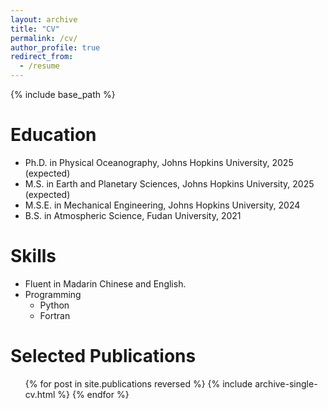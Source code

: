 ```yaml
---
layout: archive
title: "CV"
permalink: /cv/
author_profile: true
redirect_from:
  - /resume
---
```


{% include base_path %}

Education
======
* Ph.D. in Physical Oceanography, Johns Hopkins University, 2025 (expected)
* M.S. in Earth and Planetary Sciences, Johns Hopkins University, 2025 (expected)
* M.S.E. in Mechanical Engineering, Johns Hopkins University, 2024
* B.S. in Atmospheric Science, Fudan University, 2021

Skills
======
* Fluent in Madarin Chinese and English. 
* Programming
  * Python
  * Fortran

Selected Publications
======
  <ul>{% for post in site.publications reversed %}
    {% include archive-single-cv.html %}
  {% endfor %}</ul>
